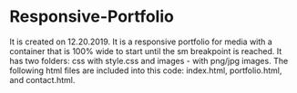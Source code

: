 # Responsive-Portfolio
It is created on 12.20.2019.
It is a responsive portfolio for media with a container that is 100% wide to start until the sm breakpoint is reached. 
It has two folders: css with style.css and images - with png/jpg images.
The following html files are included into this code: index.html, portfolio.html, and contact.html.
